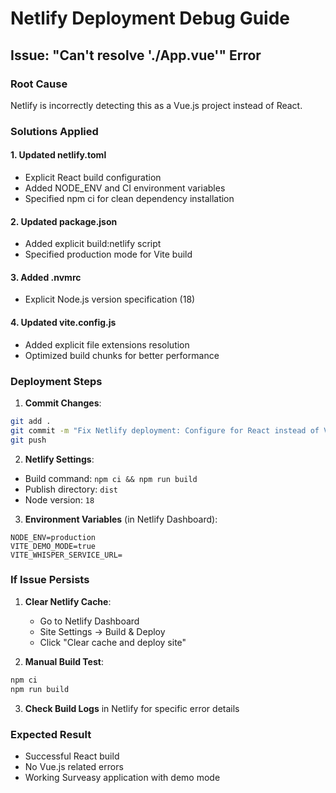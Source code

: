 # Netlify Deployment Debug Guide

## Issue: "Can't resolve './App.vue'" Error

### Root Cause
Netlify is incorrectly detecting this as a Vue.js project instead of React.

### Solutions Applied

#### 1. Updated netlify.toml
- Explicit React build configuration
- Added NODE_ENV and CI environment variables
- Specified npm ci for clean dependency installation

#### 2. Updated package.json
- Added explicit build:netlify script
- Specified production mode for Vite build

#### 3. Added .nvmrc
- Explicit Node.js version specification (18)

#### 4. Updated vite.config.js
- Added explicit file extensions resolution
- Optimized build chunks for better performance

### Deployment Steps

1. **Commit Changes**:
```bash
git add .
git commit -m "Fix Netlify deployment: Configure for React instead of Vue"
git push
```

2. **Netlify Settings**:
- Build command: `npm ci && npm run build`
- Publish directory: `dist`
- Node version: `18`

3. **Environment Variables** (in Netlify Dashboard):
```
NODE_ENV=production
VITE_DEMO_MODE=true
VITE_WHISPER_SERVICE_URL=
```

### If Issue Persists

1. **Clear Netlify Cache**:
   - Go to Netlify Dashboard
   - Site Settings → Build & Deploy
   - Click "Clear cache and deploy site"

2. **Manual Build Test**:
```bash
npm ci
npm run build
```

3. **Check Build Logs** in Netlify for specific error details

### Expected Result
- Successful React build
- No Vue.js related errors
- Working Surveasy application with demo mode
